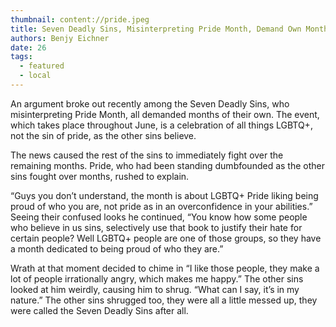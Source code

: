 ```yaml
---
thumbnail: content://pride.jpeg
title: Seven Deadly Sins, Misinterpreting Pride Month, Demand Own Months
authors: Benjy Eichner
date: 26
tags:
  - featured
  - local
---
```


An argument broke out recently among the Seven Deadly Sins, who misinterpreting Pride Month, all demanded months of their own. The event, which takes place throughout June, is a celebration of all things LGBTQ+, not the sin of pride, as the other sins believe. 

The news caused the rest of the sins to immediately fight over the remaining months. Pride, who had been standing dumbfounded as the other sins fought over months, rushed to explain. 

“Guys you don’t understand, the month is about LGBTQ+ Pride liking being proud of who you are, not pride as in an overconfidence in your abilities.” Seeing their confused looks he continued, “You know how some people who believe in us sins, selectively use that book to justify their hate for certain people? Well LGBTQ+ people are one of those groups, so they have a month dedicated to being proud of who they are.”

Wrath at that moment decided to chime in “I like those people, they make a lot of people irrationally angry, which makes me happy.” The other sins looked at him weirdly, causing him to shrug. “What can I say, it’s in my nature.” The other sins shrugged too, they were all a little messed up, they were called the Seven Deadly Sins after all.

